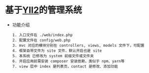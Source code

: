 # 基于[YII2](https://www.yiichina.com/doc/guide/2.0)的管理系统

- 功能介绍
    ```
    1. 入口文件在 ./web/index.php
    2. 配置文件在 config/web.php
    3. mvc 对应的模块分别在 controllers, views, models 文件下，可配置
    4. 框架自带文件为 site 文件，默认开启也是 site
    5. 本系统 已修改为 system 前缀文件或文件夹
    6. 开启应用前需安装 composer 安装依赖，类似于 npm、yarn等
    7. view 层中 index 是列表页，contact 是修改、添加功能
    ```